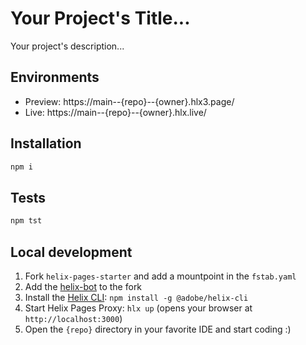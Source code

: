 # Your Project's Title...
Your project's description...

## Environments
- Preview: https://main--{repo}--{owner}.hlx3.page/
- Live: https://main--{repo}--{owner}.hlx.live/

## Installation

```sh
npm i
```

## Tests

```sh
npm tst
```

## Local development

1. Fork `helix-pages-starter` and add a mountpoint in the `fstab.yaml`
1. Add the [helix-bot](https://github.com/adobe/helix-bot) to the fork
1. Install the [Helix CLI](https://github.com/adobe/helix-cli): `npm install -g @adobe/helix-cli`
1. Start Helix Pages Proxy: `hlx up` (opens your browser at `http://localhost:3000`)
1. Open the `{repo}` directory in your favorite IDE and start coding :)

